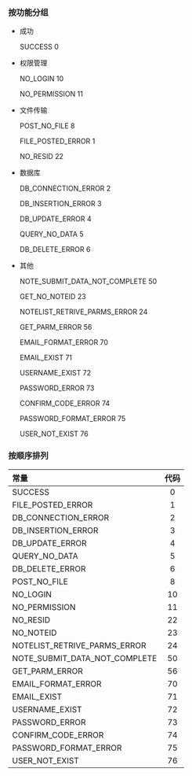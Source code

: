 ### 按功能分组
 * 成功
 
   SUCCESS 0

 * 权限管理

   NO_LOGIN 10
   
   NO_PERMISSION 11

 * 文件传输
   
   POST_NO_FILE 8

   FILE_POSTED_ERROR 1

   NO_RESID 22


 * 数据库

   DB_CONNECTION_ERROR 2

   DB_INSERTION_ERROR 3

   DB_UPDATE_ERROR 4

   QUERY_NO_DATA 5
   
   DB_DELETE_ERROR 6

 * 其他
   
   NOTE_SUBMIT_DATA_NOT_COMPLETE 50
   
   GET_NO_NOTEID 23

   NOTELIST_RETRIVE_PARMS_ERROR 24
   
   GET_PARM_ERROR 56 
   
   EMAIL_FORMAT_ERROR 70
   
   EMAIL_EXIST 71
   
   USERNAME_EXIST 72
   
   PASSWORD_ERROR 73
   
   CONFIRM_CODE_ERROR 74
   
   PASSWORD_FORMAT_ERROR 75
   
   USER_NOT_EXIST 76
   
### 按顺序排列
   |       常量            |   代码    |
   |:--------------------|:---------:|
   |SUCCESS               |        0 |
   |FILE_POSTED_ERROR     |        1|
   |DB_CONNECTION_ERROR     |      2|
   |DB_INSERTION_ERROR            |3|
   |DB_UPDATE_ERROR            |4|
   |QUERY_NO_DATA              |   5|
   |DB_DELETE_ERROR|6|
   |POST_NO_FILE                |  8|
   |NO_LOGIN                     |10|
   |NO_PERMISSION                |11|
   |NO_RESID |22|  
   |NO_NOTEID |23| 
   |NOTELIST_RETRIVE_PARMS_ERROR|24| 
   |NOTE_SUBMIT_DATA_NOT_COMPLETE |50|
   |GET_PARM_ERROR|56|
   |EMAIL_FORMAT_ERROR| 70|
   |   EMAIL_EXIST |71|
   |   USERNAME_EXIST |72|
   |   PASSWORD_ERROR |73|
   |   CONFIRM_CODE_ERROR |74|
   |   PASSWORD_FORMAT_ERROR| 75|
   |   USER_NOT_EXIST |76|


